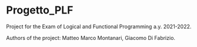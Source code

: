 # Progetto_PLF
Project for the Exam of Logical and Functional Programming a.y. 2021-2022.

Authors of the project: Matteo Marco Montanari, Giacomo Di Fabrizio.
